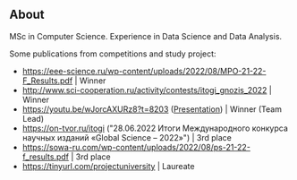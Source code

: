## About
MSc in Computer Science. Experience in Data Science and Data Analysis.


Some publications from competitions and study project:
- https://eee-science.ru/wp-content/uploads/2022/08/MPO-21-22-F_Results.pdf | Winner
- http://www.sci-cooperation.ru/activity/contests/itogi_gnozis_2022 | Winner
- https://youtu.be/wJorcAXURz8?t=8203 ([Presentation](https://github.com/EnterSub/Other_Projects/blob/main/Presentation_ImageFinder.pdf)) | Winner (Team Lead)
- https://on-tvor.ru/itogi ("28.06.2022 Итоги Международного конкурса научных изданий «Global Science – 2022»") | 3rd place
- https://sowa-ru.com/wp-content/uploads/2022/08/ps-21-22-f_results.pdf | 3rd place
- https://tinyurl.com/projectuniversity | Laureate
